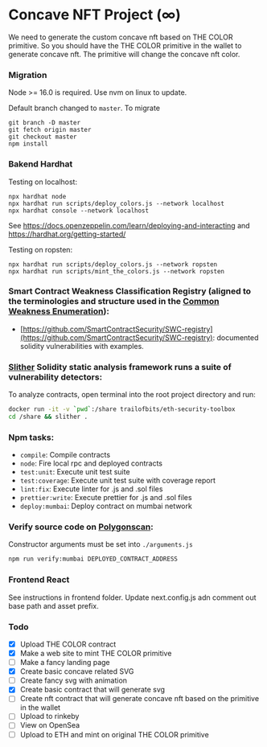# Concave NFT Project (∞)

We need to generate the custom concave nft based on THE COLOR primitive. So you should have the THE COLOR primitive in the wallet to generate concave nft. The primitive will change the concave nft color.

### Migration

Node >= 16.0 is required. Use nvm on linux to update.

Default branch changed to `master`. To migrate

```
git branch -D master
git fetch origin master
git checkout master
npm install
```

### Bakend Hardhat

Testing on localhost:

```
npx hardhat node
npx hardhat run scripts/deploy_colors.js --network localhost
npx hardhat console --network localhost
```

See https://docs.openzeppelin.com/learn/deploying-and-interacting
and https://hardhat.org/getting-started/

Testing on ropsten:

```
npx hardhat run scripts/deploy_colors.js --network ropsten
npx hardhat run scripts/mint_the_colors.js --network ropsten
```

### Smart Contract Weakness Classification Registry (aligned to the terminologies and structure used in the [Common Weakness Enumeration](https://cwe.mitre.org)):

- [https://github.com/SmartContractSecurity/SWC-registry](https://github.com/SmartContractSecurity/SWC-registry): documented solidity vulnerabilities with examples.

### [Slither](https://github.com/crytic/slither) Solidity static analysis framework runs a suite of vulnerability detectors:

To analyze contracts, open terminal into the root project directory and run:

```bash
docker run -it -v `pwd`:/share trailofbits/eth-security-toolbox
cd /share && slither .
```

### Npm tasks:

- `compile`: Compile contracts
- `node`: Fire local rpc and deployed contracts
- `test:unit`: Execute unit test suite
- `test:coverage`: Execute unit test suite with coverage report
- `lint:fix`: Execute linter for .js and .sol files
- `prettier:write`: Execute prettier for .js and .sol files
- `deploy:mumbai`: Deploy contract on mumbai network

### Verify source code on [Polygonscan](https://mumbai.polygonscan.com):

Constructor arguments must be set into `./arguments.js`

```bash
npm run verify:mumbai DEPLOYED_CONTRACT_ADDRESS
```
### Frontend React

See instructions in frontend folder. Update next.config.js adn comment out base path and asset prefix.

### Todo

 - [x] Upload THE COLOR contract
 - [x] Make a web site to mint THE COLOR primitive
 - [ ] Make a fancy landing page
 - [x] Create basic concave related SVG
 - [ ] Create fancy svg with animation
 - [x] Create basic contract that will generate svg
 - [ ] Create nft contract that will generate concave nft based on the primitive in the wallet
 - [ ] Upload to rinkeby
 - [ ] View on OpenSea
 - [ ] Upload to ETH and mint on original THE COLOR primitive
